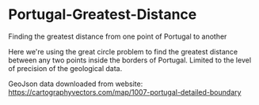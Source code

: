 # Portugal-Greatest-Distance

Finding the greatest distance from one point of Portugal to another

Here we're using the great circle problem to find the greatest distance between any two points inside the borders of Portugal. Limited to the level of precision of the geological data.

GeoJson data downloaded from website:
https://cartographyvectors.com/map/1007-portugal-detailed-boundary
